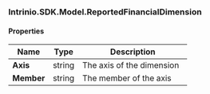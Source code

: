 [//]: # (CLASS:Intrinio.SDK.Model.ReportedFinancialDimension)

[//]: # (KIND:object)

### Intrinio.SDK.Model.ReportedFinancialDimension
#### Properties

[//]: # (START_DEFINITION)

Name | Type | Description
------------ | ------------- | -------------
**Axis** | string | The axis of the dimension &nbsp;
**Member** | string | The member of the axis &nbsp;

[//]: # (END_DEFINITION)


